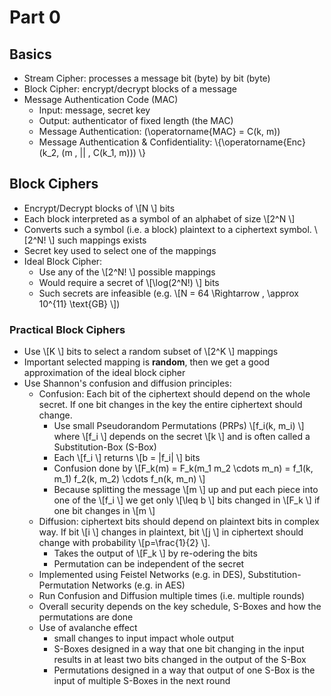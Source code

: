 # Part 0

## Basics
- Stream Cipher: processes a message bit (byte) by bit (byte)
- Block Cipher: encrypt/decrypt blocks of a message
- Message Authentication Code (MAC)
	- Input: message, secret key
	- Output: authenticator of fixed length (the MAC)
	- Message Authentication: \(\operatorname{MAC} = C(k, m)\)
	- Message Authentication & Confidentiality:  \\{\operatorname{Enc}(k_2, (m \, || \, C(k_1, m))) \\}

## Block Ciphers
- Encrypt/Decrypt blocks of  \\[N \\] bits
- Each block interpreted as a symbol of an alphabet of size  \\[2^N \\]
- Converts such a symbol (i.e. a block) plaintext to a ciphertext symbol.  \\[2^N! \\] such mappings exists
- Secret key used to select one of the mappings
- Ideal Block Cipher:
	- Use any of the  \\[2^N! \\] possible mappings
	- Would require a secret of  \\[\log(2^N!) \\] bits
	- Such secrets are infeasible (e.g.  \\[N = 64 \Rightarrow \, \approx 10^{11} \text{GB} \\])

### Practical Block Ciphers
- Use  \\[K \\] bits to select a random subset of  \\[2^K \\] mappings
- Important selected mapping is **random**, then we get a good approximation of the ideal block cipher
- Use Shannon's confusion and diffusion principles:
	- Confusion: Each bit of the ciphertext should depend on the whole secret. If one bit changes in the key the entire ciphertext should change.
		- Use small Pseudorandom Permutations (PRPs)  \\[f_i(k, m_i) \\] where  \\[f_i \\] depends on the secret  \\[k \\] and is often called a Substitution-Box (S-Box)
		- Each  \\[f_i \\] returns  \\[b = |f_i| \\] bits
		- Confusion done by  \\[F_k(m) = F_k(m_1 m_2 \cdots m_n) = f_1(k, m_1) f_2(k, m_2) \cdots f_n(k, m_n) \\]
		- Because splitting the message  \\[m \\] up and put each piece into one of the  \\[f_i \\] we get only  \\[\leq b \\] bits changed in  \\[F_k \\] if one bit changes in  \\[m \\]
	- Diffusion: ciphertext bits should depend on plaintext bits in complex way. If bit  \\[i \\] changes in plaintext, bit  \\[j \\] in ciphertext should change with probability  \\[p=\frac{1}{2} \\].
		- Takes the output of  \\[F_k \\] by re-odering the bits
		- Permutation can be independent of the secret
	- Implemented using Feistel Networks (e.g. in DES), Substitution-Permutation Networks (e.g. in AES)
	- Run Confusion and Diffusion multiple times (i.e. multiple rounds)
	- Overall security depends on the key schedule, S-Boxes and how the permutations are done
	- Use of avalanche effect
		- small changes to input impact whole output
		- S-Boxes designed in a way that one bit changing in the input results in at least two bits changed in the output of the S-Box
		- Permutations designed in a way that output of one S-Box is the input of multiple S-Boxes in the next round
<!--stackedit_data:
eyJoaXN0b3J5IjpbMjA2NTExNjA3MywxOTI3NzU0MTA2LC0xOT
I5MDU0OTcwXX0=
-->
